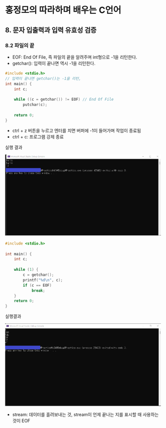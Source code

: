 # 홍정모의 따라하며 배우는 C언어
## 8. 문자 입출력과 입력 유효성 검증
### 8.2 파일의 끝
- EOF: End Of File, 즉 파일의 끝을 알려주며 int형으로 -1을 리턴한다.
- getchar(): 입력이 끝나면 역시 -1을 리턴한다.
```c
#include <stdio.h>
// 입력이 끝나면 getchar()는 -1을 리턴,
int main() {
	int c;

	while ((c = getchar()) != EOF) // End Of File
		putchar(c);

	return 0;
}
```
- ctrl + z 버튼을 누르고 엔터를 치면 버퍼에 -1이 들어가며 작업이 종료됨
- ctrl + c: 프로그램 강제 종료

실행 결과

![image](/assets/images/tbc/8.2.1.png)
```c
#include <stdio.h>

int main() {
	int c;

	while (1) {
		c = getchar();
		printf("%d\n", c);
		if (c == EOF)
			break;
	}
	return 0;
}

```
실행결과

![image](/assets/images/tbc/8.2.2.png)
- stream: 데이터를 흘려보내는 것, stream이 언제 끝나는 지를 표시할 때 사용하는 것이 EOF
